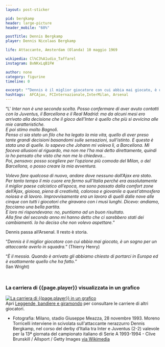 ```yaml
---
layout: post-sticker

pid: bergkamp
header: large-picture
header_mobile: "60%"

postTitle: Dennis Bergkamp
player: Dennis Nicolaas Bergkamp

life: Attaccante, Amsterdam (Olanda) 10 maggio 1969

wikipedia: Cl%C3%A1udio_Taffarel
instagram: BxNKxLqB1FW

author: none
category: figurine
timeline: 0

excerpt: "“Dennis è il miglior giocatore con cui abbia mai giocato, è un sogno per un attaccante averlo in squadra.”(@ThierryHenry)"
hashtags:  AFCAjax, FCInternazionale,InterMilan, Arsenal
---
```

“L' _Inter non è una seconda scelta. Posso confermare di aver avuto contatti con la Juventus, il Barcellona e il Real Madrid: ma da alcuni mesi ero arrivato alla decisione che il gioco dell’Inter è quello che più si avvicina alle mie caratteristiche.  
E poi stimo molto Bagnoli.  
Penso ci sia stato un filo che ha legato la mia vita, quello di aver preso tante grandi decisioni basandomi sulle sensazioni, sull’istinto. E questa è stata una di quelle. Io sapevo che Johann mi voleva lì, a Barcellona. Mi faceva allusioni al riguardo, ma non me l’ha mai detto direttamente, quindi io ho pensato che visto che non me lo chiedeva…  
Poi, pensavo: posso scegliere per l’opzione più comoda del Milan, o del Barcellona, o posso creare la mia avventura._

_Volevo fare qualcosa di nuovo, andare dove nessuno dall’Ajax era stato. Per tanto tempo il mio cuore era fermo sull’Italia perché era assolutamente il miglior paese calcistico all’epoca, ma sono passato dalla comfort zone dell’Ajax, gioiosa, piena di creatività, calorosa e giovanile a quest’atmosfera noiosa e di lavoro. Improvvisamente era un lavoro di quelli dalle nove alle cinque con tutti i giocatori che giravano con i musi lunghi. Dicevo: andiamo, facciamo una bella partita.   
E loro mi rispondevano: no, puntiamo ad un buon risultato.  
Alla fine del secondo anno mi hanno detto che ci sarebbero stati dei cambiamenti. Io ho deciso che non volevo aspettare._”

Dennis passa all’Arsenal. Il resto è storia.

“_Dennis è il miglior giocatore con cui abbia mai giocato, è un sogno per un attaccante averlo in squadra._”
(Thierry Henry)

“_È il messia. Quando è arrivato gli abbiamo chiesto di portarci in Europa ed è esattamente quello che ha fatto._”  
(Ian Wright)

<div style="margin-top: 50px;">
<h3>La carriera di {{page.player}} visualizzata in un grafico</h3>
<a href="/leggende-bandiere-e-giramondo" title="La carriera di {{page.player}} visualizzata in un grafico"><img class="responsive-img w100 border" src="{{site.baseurl}}/assets/pics/careers/{{page.pid}}.png" alt="La carriera di {{page.player}} in un grafico"/></a>
</div>
Apri <a href="/leggende-bandiere-e-giramondo" title="La carriera di {{page.player}} visualizzata in un grafico">Leggende, bandiere e giramondo</a> per consultare le carriere di altri giocatori.


<div class="post-disclaimer">
<ul>
  <li>Fotografia: Milano, stadio Giuseppe Meazza, 28 novembre 1993. Moreno Torricelli interviene in scivolata sull'attaccante nerazzurro Dennis Bergkamp, nel corso del derby d'Italia tra Inter e Juventus (2-2) valevole per la 13ª giornata del campionato italiano di Serie A 1993-1994 - Clive Brunskill / Allsport / Getty Images <a href="https://it.wikipedia.org/wiki/File:Serie_A_1993-94_-_Inter_vs_Juventus_-_Dennis_Bergkamp_e_Moreno_Torricelli.jpg">via Wikimedia</a></li>
</ul>
</div>
